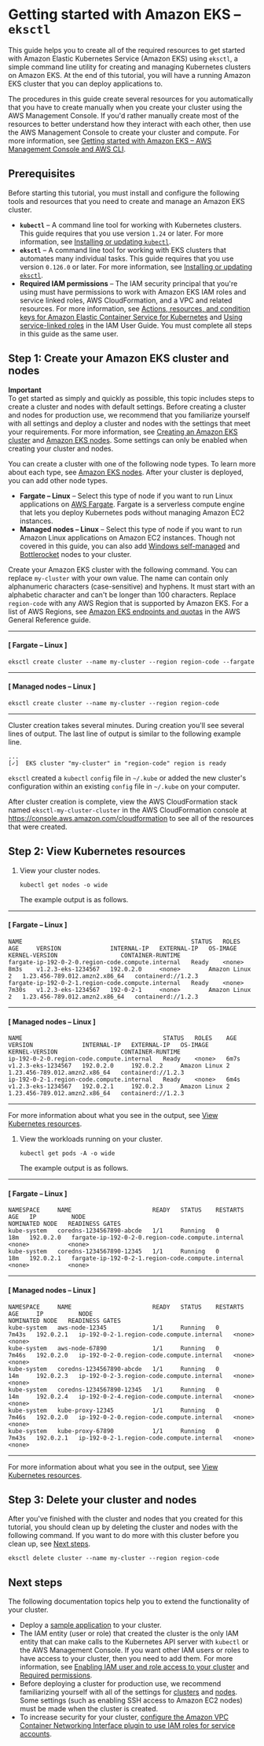 # Getting started with Amazon EKS – `eksctl`<a name="getting-started-eksctl"></a>

This guide helps you to create all of the required resources to get started with Amazon Elastic Kubernetes Service \(Amazon EKS\) using `eksctl`, a simple command line utility for creating and managing Kubernetes clusters on Amazon EKS\. At the end of this tutorial, you will have a running Amazon EKS cluster that you can deploy applications to\. 

The procedures in this guide create several resources for you automatically that you have to create manually when you create your cluster using the AWS Management Console\. If you'd rather manually create most of the resources to better understand how they interact with each other, then use the AWS Management Console to create your cluster and compute\. For more information, see [Getting started with Amazon EKS – AWS Management Console and AWS CLI](getting-started-console.md)\.

## Prerequisites<a name="eksctl-prereqs"></a>

Before starting this tutorial, you must install and configure the following tools and resources that you need to create and manage an Amazon EKS cluster\.
+ **`kubectl`** – A command line tool for working with Kubernetes clusters\. This guide requires that you use version `1.24` or later\. For more information, see [Installing or updating `kubectl`](install-kubectl.md)\.
+ **`eksctl`** – A command line tool for working with EKS clusters that automates many individual tasks\. This guide requires that you use version `0.126.0` or later\. For more information, see [Installing or updating `eksctl`](eksctl.md)\.
+ **Required IAM permissions** – The IAM security principal that you're using must have permissions to work with Amazon EKS IAM roles and service linked roles, AWS CloudFormation, and a VPC and related resources\. For more information, see [Actions, resources, and condition keys for Amazon Elastic Container Service for Kubernetes](https://docs.aws.amazon.com/service-authorization/latest/reference/list_amazonelastickubernetesservice.html) and [Using service\-linked roles](https://docs.aws.amazon.com/IAM/latest/UserGuide/using-service-linked-roles.html) in the IAM User Guide\. You must complete all steps in this guide as the same user\.

## Step 1: Create your Amazon EKS cluster and nodes<a name="create-cluster-gs-eksctl"></a>

**Important**  
To get started as simply and quickly as possible, this topic includes steps to create a cluster and nodes with default settings\. Before creating a cluster and nodes for production use, we recommend that you familiarize yourself with all settings and deploy a cluster and nodes with the settings that meet your requirements\. For more information, see [Creating an Amazon EKS cluster](create-cluster.md) and [Amazon EKS nodes](eks-compute.md)\. Some settings can only be enabled when creating your cluster and nodes\.

You can create a cluster with one of the following node types\. To learn more about each type, see [Amazon EKS nodes](eks-compute.md)\. After your cluster is deployed, you can add other node types\.
+ **Fargate – Linux** – Select this type of node if you want to run Linux applications on [AWS Fargate](fargate.md)\. Fargate is a serverless compute engine that lets you deploy Kubernetes pods without managing Amazon EC2 instances\.
+ **Managed nodes – Linux** – Select this type of node if you want to run Amazon Linux applications on Amazon EC2 instances\. Though not covered in this guide, you can also add [Windows self\-managed](launch-windows-workers.md) and [Bottlerocket](launch-node-bottlerocket.md) nodes to your cluster\.

Create your Amazon EKS cluster with the following command\. You can replace `my-cluster` with your own value\. The name can contain only alphanumeric characters \(case\-sensitive\) and hyphens\. It must start with an alphabetic character and can't be longer than 100 characters\. Replace `region-code` with any AWS Region that is supported by Amazon EKS\. For a list of AWS Regions, see [Amazon EKS endpoints and quotas](https://docs.aws.amazon.com/general/latest/gr/eks.html) in the AWS General Reference guide\.

------
#### [ Fargate – Linux ]

```
eksctl create cluster --name my-cluster --region region-code --fargate
```

------
#### [ Managed nodes – Linux ]

```
eksctl create cluster --name my-cluster --region region-code
```

------

Cluster creation takes several minutes\. During creation you'll see several lines of output\. The last line of output is similar to the following example line\.

```
...
[✓]  EKS cluster "my-cluster" in "region-code" region is ready
```

`eksctl` created a `kubectl` `config` file in `~/.kube` or added the new cluster's configuration within an existing `config` file in `~/.kube` on your computer\.

After cluster creation is complete, view the AWS CloudFormation stack named `eksctl-my-cluster-cluster` in the AWS CloudFormation console at [https://console\.aws\.amazon\.com/cloudformation](https://console.aws.amazon.com/cloudformation/) to see all of the resources that were created\.

## Step 2: View Kubernetes resources<a name="gs-eksctl-view-resources"></a>

1. View your cluster nodes\.

   ```
   kubectl get nodes -o wide
   ```

   The example output is as follows\.

------
#### [ Fargate – Linux ]

   ```
   NAME                                                STATUS   ROLES    AGE     VERSION              INTERNAL-IP   EXTERNAL-IP   OS-IMAGE         KERNEL-VERSION                  CONTAINER-RUNTIME
   fargate-ip-192-0-2-0.region-code.compute.internal   Ready    <none>   8m3s    v1.2.3-eks-1234567   192.0.2.0     <none>        Amazon Linux 2   1.23.456-789.012.amzn2.x86_64   containerd://1.2.3
   fargate-ip-192-0-2-1.region-code.compute.internal   Ready    <none>   7m30s   v1.2.3-eks-1234567   192-0-2-1     <none>        Amazon Linux 2   1.23.456-789.012.amzn2.x86_64   containerd://1.2.3
   ```

------
#### [ Managed nodes – Linux ]

   ```
   NAME                                        STATUS   ROLES    AGE    VERSION              INTERNAL-IP   EXTERNAL-IP   OS-IMAGE         KERNEL-VERSION                  CONTAINER-RUNTIME
   ip-192-0-2-0.region-code.compute.internal   Ready    <none>   6m7s   v1.2.3-eks-1234567   192.0.2.0     192.0.2.2     Amazon Linux 2   1.23.456-789.012.amzn2.x86_64   containerd://1.2.3
   ip-192-0-2-1.region-code.compute.internal   Ready    <none>   6m4s   v1.2.3-eks-1234567   192.0.2.1     192.0.2.3     Amazon Linux 2   1.23.456-789.012.amzn2.x86_64   containerd://1.2.3
   ```

------

   For more information about what you see in the output, see [View Kubernetes resources](view-kubernetes-resources.md)\.

1. View the workloads running on your cluster\.

   ```
   kubectl get pods -A -o wide
   ```

   The example output is as follows\.

------
#### [ Fargate – Linux ]

   ```
   NAMESPACE     NAME                       READY   STATUS    RESTARTS   AGE   IP          NODE                                                NOMINATED NODE   READINESS GATES
   kube-system   coredns-1234567890-abcde   1/1     Running   0          18m   192.0.2.0   fargate-ip-192-0-2-0.region-code.compute.internal   <none>           <none>
   kube-system   coredns-1234567890-12345   1/1     Running   0          18m   192.0.2.1   fargate-ip-192-0-2-1.region-code.compute.internal   <none>           <none>
   ```

------
#### [ Managed nodes – Linux ]

   ```
   NAMESPACE     NAME                       READY   STATUS    RESTARTS   AGE     IP          NODE                                        NOMINATED NODE   READINESS GATES
   kube-system   aws-node-12345             1/1     Running   0          7m43s   192.0.2.1   ip-192-0-2-1.region-code.compute.internal   <none>           <none>
   kube-system   aws-node-67890             1/1     Running   0          7m46s   192.0.2.0   ip-192-0-2-0.region-code.compute.internal   <none>           <none>
   kube-system   coredns-1234567890-abcde   1/1     Running   0          14m     192.0.2.3   ip-192-0-2-3.region-code.compute.internal   <none>           <none>
   kube-system   coredns-1234567890-12345   1/1     Running   0          14m     192.0.2.4   ip-192-0-2-4.region-code.compute.internal   <none>           <none>
   kube-system   kube-proxy-12345           1/1     Running   0          7m46s   192.0.2.0   ip-192-0-2-0.region-code.compute.internal   <none>           <none>
   kube-system   kube-proxy-67890           1/1     Running   0          7m43s   192.0.2.1   ip-192-0-2-1.region-code.compute.internal   <none>           <none>
   ```

------

   For more information about what you see in the output, see [View Kubernetes resources](view-kubernetes-resources.md)\.

## Step 3: Delete your cluster and nodes<a name="gs-eksctl-clean-up"></a>

After you've finished with the cluster and nodes that you created for this tutorial, you should clean up by deleting the cluster and nodes with the following command\. If you want to do more with this cluster before you clean up, see [Next steps](#gs-eksctl-next-steps)\.

```
eksctl delete cluster --name my-cluster --region region-code
```

## Next steps<a name="gs-eksctl-next-steps"></a>

The following documentation topics help you to extend the functionality of your cluster\.
+ Deploy a [sample application](sample-deployment.md) to your cluster\.
+ The IAM entity \(user or role\) that created the cluster is the only IAM entity that can make calls to the Kubernetes API server with `kubectl` or the AWS Management Console\. If you want other IAM users or roles to have access to your cluster, then you need to add them\. For more information, see [Enabling IAM user and role access to your cluster](add-user-role.md) and [Required permissions](view-kubernetes-resources.md#view-kubernetes-resources-permissions)\.
+ Before deploying a cluster for production use, we recommend familiarizing yourself with all of the settings for [clusters](create-cluster.md) and [nodes](eks-compute.md)\. Some settings \(such as enabling SSH access to Amazon EC2 nodes\) must be made when the cluster is created\.
+ To increase security for your cluster, [configure the Amazon VPC Container Networking Interface plugin to use IAM roles for service accounts](cni-iam-role.md)\.